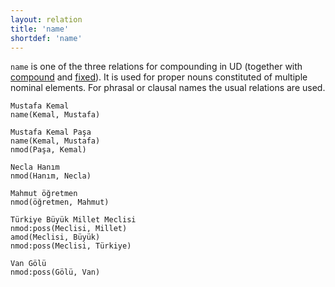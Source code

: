 ```yaml
---
layout: relation
title: 'name'
shortdef: 'name'
---
```


`name` is one of the three relations for compounding in UD (together with [compound]() and [fixed]()).
It is used for proper nouns constituted of multiple nominal elements.
For phrasal or clausal names the usual relations are used.

~~~ sdparse
Mustafa Kemal
name(Kemal, Mustafa)
~~~

~~~ sdparse
Mustafa Kemal Paşa
name(Kemal, Mustafa)
nmod(Paşa, Kemal)
~~~

~~~ sdparse
Necla Hanım
nmod(Hanım, Necla)
~~~

~~~ sdparse
Mahmut öğretmen
nmod(öğretmen, Mahmut)
~~~

~~~ sdparse
Türkiye Büyük Millet Meclisi
nmod:poss(Meclisi, Millet)
amod(Meclisi, Büyük)
nmod:poss(Meclisi, Türkiye)
~~~

~~~ sdparse
Van Gölü
nmod:poss(Gölü, Van)
~~~
